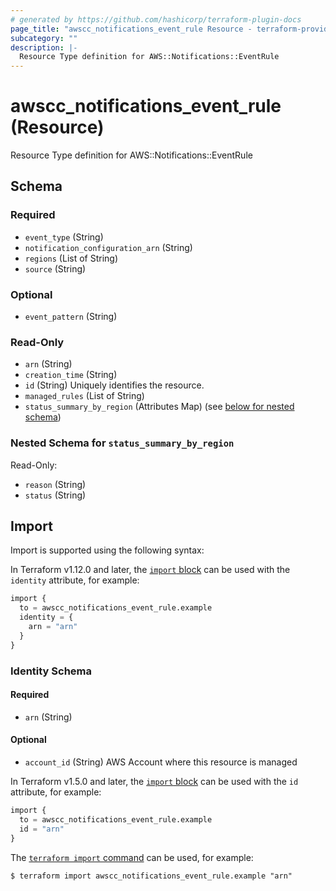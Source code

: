 ```yaml
---
# generated by https://github.com/hashicorp/terraform-plugin-docs
page_title: "awscc_notifications_event_rule Resource - terraform-provider-awscc"
subcategory: ""
description: |-
  Resource Type definition for AWS::Notifications::EventRule
---
```


# awscc_notifications_event_rule (Resource)

Resource Type definition for AWS::Notifications::EventRule



<!-- schema generated by tfplugindocs -->
## Schema

### Required

- `event_type` (String)
- `notification_configuration_arn` (String)
- `regions` (List of String)
- `source` (String)

### Optional

- `event_pattern` (String)

### Read-Only

- `arn` (String)
- `creation_time` (String)
- `id` (String) Uniquely identifies the resource.
- `managed_rules` (List of String)
- `status_summary_by_region` (Attributes Map) (see [below for nested schema](#nestedatt--status_summary_by_region))

<a id="nestedatt--status_summary_by_region"></a>
### Nested Schema for `status_summary_by_region`

Read-Only:

- `reason` (String)
- `status` (String)

## Import

Import is supported using the following syntax:

In Terraform v1.12.0 and later, the [`import` block](https://developer.hashicorp.com/terraform/language/import) can be used with the `identity` attribute, for example:

```terraform
import {
  to = awscc_notifications_event_rule.example
  identity = {
    arn = "arn"
  }
}
```

<!-- schema generated by tfplugindocs -->
### Identity Schema

#### Required

- `arn` (String)

#### Optional

- `account_id` (String) AWS Account where this resource is managed

In Terraform v1.5.0 and later, the [`import` block](https://developer.hashicorp.com/terraform/language/import) can be used with the `id` attribute, for example:

```terraform
import {
  to = awscc_notifications_event_rule.example
  id = "arn"
}
```

The [`terraform import` command](https://developer.hashicorp.com/terraform/cli/commands/import) can be used, for example:

```shell
$ terraform import awscc_notifications_event_rule.example "arn"
```
